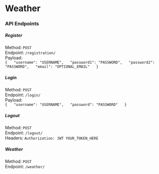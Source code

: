 
# Weather

### API Endpoints
##### Register
Method: `POST`  
Endpoint: `/registration/`  
Payload:  
`{  
    "username": "USERNAME",  
    "password1": "PASSWORD",  
    "password2": "PASSWORD",  
    "email": "OPTIONAL_EMAIL"  
}`
##### Login
Method: `POST`  
Endpoint: `/login/`  
Payload:  
`{  
    "username": "USERNAME",  
    "password": "PASSWORD"  
}`

##### Logout
Method: `POST`  
Endpoint: `/logout/`  
Headers: `Authorization: JWT YOUR_TOKEN_HERE`  

##### Weather
Method: `POST`  
Endpoint: `/weather/`  
